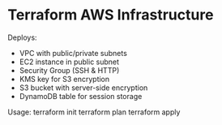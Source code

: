 # Terraform AWS Infrastructure

Deploys:
- VPC with public/private subnets
- EC2 instance in public subnet
- Security Group (SSH & HTTP)
- KMS key for S3 encryption
- S3 bucket with server-side encryption
- DynamoDB table for session storage

Usage:
terraform init
terraform plan
terraform apply
